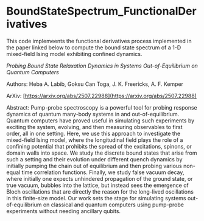 # BoundStateSpectrum_FunctionalDerivatives

This code implemeents the functional derivatives process implemented in the paper linked below to compute the bound state spectrum of a 1-D mixed-field Ising model exhibiting confined dynamics.

_Probing Bound State Relaxation Dynamics in Systems Out-of-Equilibrium on Quantum Computers_

Authors: Heba A. Labib, Goksu Can Toga, J. K. Freericks, A. F. Kemper

ArXiv: [https://arxiv.org/abs/2507.22988](https://arxiv.org/abs/2507.22988)

Abstract: Pump-probe spectroscopy is a powerful tool for probing response dynamics of quantum many-body systems in and out-of-equilibrium. Quantum computers have proved useful in simulating such experiments by exciting the system, evolving, and then measuring observables to first order, all in one setting. Here, we use this approach to investigate the mixed-field Ising model, where the longitudinal field plays the role of a confining potential that prohibits the spread of the excitations, spinons, or domain walls into space. We study the discrete bound states that arise from such a setting and their evolution under different quench dynamics by initially pumping the chain out of equilibrium and then probing various non-equal time correlation functions. Finally, we study false vacuum decay, where initially one expects unhindered propagation of the ground state, or true vacuum, bubbles into the lattice, but instead sees the emergence of Bloch oscillations that are directly the reason for the long-lived oscillations in this finite-size model. Our work sets the stage for simulating systems out-of-equilibrium on classical and quantum computers using pump-probe experiments without needing ancillary qubits.




